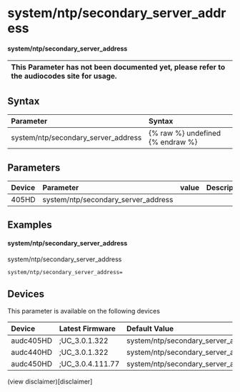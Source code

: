 ﻿---
description: system/ntp/secondary_server_address
search: false
---

# system/ntp/secondary_server_address

#### system/ntp/secondary_server_address


| This Parameter has not been documented yet, please refer to the audiocodes site for usage.  |
| :--- |

## Syntax
| Parameter | Syntax |
| :--- | :--- |
|system/ntp/secondary_server_address | {% raw %} undefined {% endraw %} |

## Parameters
|Device|Parameter|value|Description|
|:---|:---|:---|:---|
| 405HD | system/ntp/secondary_server_address |  |  |

## Examples
#### system/ntp/secondary_server_address

system/ntp/secondary_server_address

```
system/ntp/secondary_server_address=
```

## Devices
This parameter is available on the following devices

| Device | Latest Firmware | Default Value |
|:---|:---|:---|
| audc405HD | ;UC_3.0.1.322 | system/ntp/secondary_server_address= 
| audc440HD | ;UC_3.0.1.322 | system/ntp/secondary_server_address= 
| audc450HD | ;UC_3.0.4.111.77 | system/ntp/secondary_server_address= 

(view disclaimer)[disclaimer]
